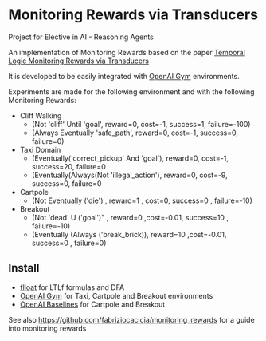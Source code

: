 # Monitoring Rewards via Transducers

Project for Elective in AI - Reasoning Agents

An implementation of Monitoring Rewards based on the paper
[Temporal Logic Monitoring Rewards via Transducers](http://www.diag.uniroma1.it/degiacom/papers/2020draft/kr2020dfipr.pdf)


It is developed to be easily integrated with [OpenAI Gym](https://gym.openai.com/) environments.


Experiments are made for the following environment and with the following Monitoring Rewards:
 - Cliff Walking 
    * (Not 'cliff' Until 'goal', reward=0, cost=-1, success=1, failure=-100)
    * (Always Eventually 'safe_path', reward=0, cost=-1, success=0, failure=0)
 - Taxi Domain
    * (Eventually('correct_pickup' And 'goal'), reward=0, cost=-1, success=20, failure=0
    * (Eventually(Always(Not 'illegal_action'), reward=0, cost=-9, success=0, failure=0
 - Cartpole 
    * (Not Eventually ('die') , reward=1 , cost=0, success=0 , failure=-10)
 - Breakout 
    * (Not 'dead' U ('goal')" , reward=0 ,cost=-0.01, success=10 , failure=-10)
    * (Eventually (Always ('break_brick)), reward=10 ,cost=-0.01, success=0 , failure=0)

## Install 
- [flloat](https://github.com/whitemech/flloat) for LTLf formulas and DFA
- [OpenAI Gym](https://gym.openai.com/) for Taxi, Cartpole and Breakout environments
- [OpenAI Baselines](https://github.com/openai/baselines) for Cartpole and Breakout


See also https://github.com/fabriziocacicia/monitoring_rewards for a guide into monitoring rewards
